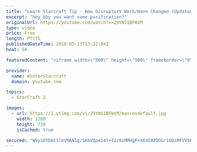 ```yaml
---
title: "Learn Starcraft Tip - How Disruptors Work/Have Changed (Updated Patch 4.0 2018)"
excerpt: "hey bby you want some purification?"
originalUrl: https://youtube.com/watch?v=29YNS1BFWzM
type: video
price: Free
length: PT37S
publishedDateTime: 2018-05-23T13:22:04Z
heat: 50

featuredContent: "<iframe width=\"800\" height=\"500\" frameborder=\"0\" src=\"https://www.youtube.com/embed/29YNS1BFWzM\" allow=\"accelerometer; autoplay; encrypted-media; gyroscope; picture-in-picture\" allowfullscreen></iframe>"

provider:
  name: WinterStarcraft
  domain: youtube.com

topics:
  - StarCraft 2

images:
  - url: https://i.ytimg.com/vi/29YNS1BFWzM/maxresdefault.jpg
    width: 1280
    height: 720
    isCached: true

secured: "W9yiOYD8C1leVMANlg/SKbVQpei4Y+I2/8zMMHgF+XKdIBZQGGr1GQiMFVV9L+QDcfcO3pzVvAhbb58PJlsknfot86iqyA7/ShLaYiReFYT7tgrH0fwegx8LU77/oJnpIF2prjFSGQgnJkKvCFC4iTbbdE4XcEBXhoyHOtyNcXZLAqFOB+Tgi7gtJe/dr/xuCwDKKbfKpRna9RGcj+2JqE87NY0eMzcq2+r1kdhG6TNt4zIEHhvwhQlIFRMCaJyqS2v2TKEpTwBmzdE6jDqa60zFGbMWQHpzObM5+tEi/NvAXfH2TQY+rOnwz4EStDILVhKqsJVnH4RNXgBYqlNuQbrdtuKV4kxTxPJlL6HrXpjiRcREs5OJ5Q0uKxX2INCBFBlCxY6TgoRM5q7416PyxilvVcJrtoTlsefC3PMyiCQ=;CjVFRUxnp3+IGeAj2nNUiQ=="
---
```


